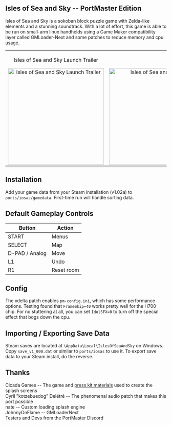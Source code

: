 ## Isles of Sea and Sky -- PortMaster Edition
Isles of Sea and Sky is a sokoban block puzzle game with Zelda-like elements and a stunning soundtrack. With a lot of effort, this game is able to be run on small-arm linux handhelds using a Game Maker compatibility layer called GMLoader-Next and some patches to reduce memory and cpu usage.

<div align="center">
  <table>
    <tr>
      <td align="center">
        <p align="center">Isles of Sea and Sky Launch Trailer</p>  
        <a href="https://www.youtube.com/watch?v=euaG9rsGrfA">
          <img src="https://img.youtube.com/vi/euaG9rsGrfA/0.jpg" alt="Isles of Sea and Sky Launch Trailer" width="300"/>
        </a>
      </td>
      <td align="center">
        <p>&nbsp;</p> <!-- Adjust spaces to match -->
        <img src="https://images.squarespace-cdn.com/content/v1/5cef1ac40bf916000135fdcc/f4b9a8a8-b054-4e14-9f1e-cc2687e888e2/iss_river.gif" alt="Isles of Sea and Sky GIF" width="300"/>
      </td>
    </tr>
  </table>
</div>

## Installation
Add your game data from your Steam installation (v1.02a) to `ports/iosas/gamedata`. First-time run will handle sorting data.

## Default Gameplay Controls
| Button | Action |
|--|--|
|START|Menus|
|SELECT|Map|
|D-PAD / Analog|Move|
|L1|Undo|
|R1|Reset room|

## Config
The xdelta patch enables `pm-config.ini`, which has some performance options. Testing found that `FrameSkip=40` works pretty well for the H700 chip. For no stuttering at all, you can set `IdolSFX=0` to turn off the special effect that bogs down the cpu.

## Importing / Exporting Save Data
Steam saves are located at `\AppData\Local\IslesOfSeaAndSky` on Windows. Copy `save_v1_000.dat` or similar to `ports/iosas` to use it. To export save data to your Steam install, do the reverse.

## Thanks
Cicada Games -- The game and [press kit materials](https://islesofseaandsky.com/press-kit) used to create the splash screens  
Cyril "kotzebuedog" Delétré -- The phenomenal audio patch that makes this port possible  
nate -- Custom loading splash engine  
JohnnyOnFlame -- GMLoaderNext  
Testers and Devs from the PortMaster Discord  
